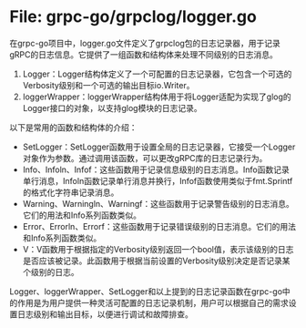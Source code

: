 # File: grpc-go/grpclog/logger.go

在grpc-go项目中，logger.go文件定义了grpclog包的日志记录器，用于记录gRPC的日志信息。它提供了一组函数和结构体来处理不同级别的日志消息。

1. Logger：Logger结构体定义了一个可配置的日志记录器，它包含一个可选的Verbosity级别和一个可选的输出目标io.Writer。
2. loggerWrapper：loggerWrapper结构体用于将Logger适配为实现了glog的Logger接口的对象，以支持glog模块的日志记录。

以下是常用的函数和结构体的介绍：

- SetLogger：SetLogger函数用于设置全局的日志记录器，它接受一个Logger对象作为参数。通过调用该函数，可以更改gRPC库的日志记录行为。
- Info、Infoln、Infof：这些函数用于记录信息级别的日志消息。Info函数记录单行消息，Infoln函数记录单行消息并换行，Infof函数使用类似于fmt.Sprintf的格式化字符串记录消息。
- Warning、Warningln、Warningf：这些函数用于记录警告级别的日志消息。它们的用法和Info系列函数类似。
- Error、Errorln、Errorf：这些函数用于记录错误级别的日志消息。它们的用法和Info系列函数类似。
- V：V函数用于根据指定的Verbosity级别返回一个bool值，表示该级别的日志是否应该被记录。此函数用于根据当前设置的Verbosity级别决定是否记录某个级别的日志。

Logger、loggerWrapper、SetLogger和以上提到的日志记录函数在grpc-go中的作用是为用户提供一种灵活可配置的日志记录机制，用户可以根据自己的需求设置日志级别和输出目标，以便进行调试和故障排查。

